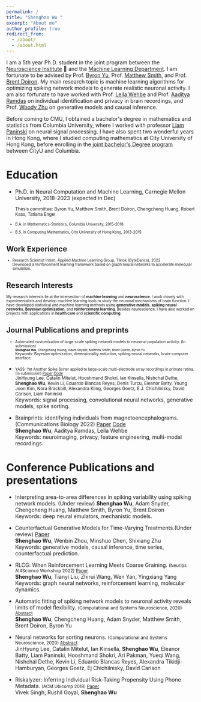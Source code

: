 ```yaml
---
permalink: /
title: "Shenghao Wu "
excerpt: "About me"
author_profile: true
redirect_from:
  - /about/
  - /about.html
---
```


I am a 5th year Ph.D. student in the joint program between the [Neuroscience Institute](https://www.cmu.edu/ni/) 🧠  and the [Machine Learning Department](https://www.ml.cmu.edu/). I am fortunate to be advised by Prof. [Byron Yu](https://users.ece.cmu.edu/~byronyu/index.html), Prof. [Matthew Smith](https://smithlab.net/), and Prof. [Brent Doiron](https://brainmath.bsd.uchicago.edu/). My main research topic is machine learning algorithms for optimizing spiking network models to generate realistic neuronal activity. I am also fortunate to have worked with Prof. [Leila Wehbe](https://www.cs.cmu.edu/~lwehbe/publications.html) and Prof. [Aaditya Ramdas](http://www.stat.cmu.edu/~aramdas/) on individual identification and privacy in brain recordings, and Prof. [Woody Zhu](https://sites.google.com/view/woodyzhu/home?authuser=0) on generative models and causal inference. 

Before coming to CMU, I obtained a bachelor's degree in mathematics and statistics from Columbia University, where I worked with professor [Liam Paninski](http://www.stat.columbia.edu/~liam/) on neural signal processing. I have also spent two wonderful years in Hong Kong, where I studied computing mathematics at City University of Hong Kong, before enrolling in the  [joint bachelor's Degree program](https://cityu-hk.gs.columbia.edu/) between CityU and Columbia.

Education
=======
* Ph.D. in Neural Computation and Machine Learning, Carnegie Mellon University, 2018-2023 (expected in Dec)
 
  <small>Thesis committee: Byron Yu, Matthew Smith, Brent Doiron, Chengcheng Huang, Robert Kass, Tatiana Engel <small>

* B.A. in Mathematics-Statistics, Columbia University, 2015-2018

* B.S. in Computing Mathematics, City University of Hong Kong, 2013-2015  


Work Experience
=======
* Research Scientist Intern, Applied Machine Learning Group, Tiktok (ByteDance), 2022  
Developed a reinforcement learning framework based on graph neural networks to accelerate molecular simulation. 

Research Interests
=======
My research interests lie at the intersection of **machine learning** and **neuroscience**. I work closely with experimentalists and develop machine learning tools to study the neuronal mechanisms of brain function. I have developed statistical and machine learning methods using **generative models**, **spiking neural networks**, **Bayesian optimization**, and **reinforcement learning**. Besides neuroscience, I have also worked on projects with applications in **health care** and **scientific computing**.


Journal Publications and preprints
=======
* Automated customization of large-scale spiking network models to neuronal population activity. (In submission)  
<small>**Shenghao Wu**, Chengcheng Huang, Adam Snyder, Matthew Smith, Brent Doiron, Byron Yu </small>  
Keywords: Bayesian optimization, dimensionality reduction, spiking neural networks, brain-computer interface.
    
* YASS: Yet Another Spike Sorter applied to large-scale multi-electrode array recordings in primate retina.  (In submission) [Paper](https://www.biorxiv.org/content/10.1101/2020.03.18.997924v1.full.pdf)  [Code](https://github.com/paninski-lab/yass)  
</small> JinHyung Lee, Catalin Mitelut, Hooshmand Shokri, Ian Kinsella, Nishchal Dethe, **Shenghao Wu**, Kevin Li, Eduardo Blancas Reyes, Denis Turcu, Eleanor Batty, Young Joon Kim, Nora Brackbill, Alexandra Kling, Georges Goetz, E.J. Chichilnisky, David Carlson, Liam Paninski</small>   
Keywords: signal processing, convolutional neural networks, generative models, spike sorting.
    
* Brainprints: identifying individuals from magnetoencephalograms. (Communications Biology 2022) [Paper](https://www.nature.com/articles/s42003-022-03727-9)  [Code](https://github.com/brainML/brainprint)  
</small> **Shenghao Wu**, Aaditya Ramdas, Leila Wehbe</small>  
Keywords: neuroimaging, privacy, feature engineering, multi-modal recordings.


Conference Publications and presentations
=======

* Interpreting area-to-area differences in spiking variability using spiking network models. (Under review)
</small> **Shenghao Wu**, Adam Snyder, Chengcheng Huang, Matthew Smith, Byron Yu,  Brent Doiron</small>  
Keywords: deep neural emulators, mechanistic models.


* Counterfactual Generative Models for Time-Varying Treatments.(Under review) [Paper](https://arxiv.org/abs/2305.15742)  
</small>  **Shenghao Wu**, Wenbin Zhou, Minshuo Chen, Shixiang Zhu </small>  
Keywords: generative models, causal inference, time series, counterfactual prediction.


* RLCG: When Reinforcement Learning Meets Coarse Graining. <small> (Neurips AI4Science Workshop 2022) [Paper](https://openreview.net/pdf?id=XD6BnJO7PW)  
</small> **Shenghao Wu**, Tianyi Liu, Zhirui Wang, Wen Yan, Yingxiang Yang</small>  
Keywords: graph neural networks, reinforcement learning, molecular dynamics.


*  Automatic fitting of spiking network models to neuronal activity reveals limits of model flexibility. <small> (Computational and Systems Neuroscience, 2020) [Abstract](https://static1.squarespace.com/static/6102ca347474c263c40150cd/t/6108704a88f5b866f9ce845f/1627942988778/Cosyne2020_program_book.pdf)  
</small> **Shenghao Wu**, Chengcheng Huang, Adam Snyder, Matthew Smith, Brent Doiron, Byron Yu</small> 


*  Neural networks for sorting neurons. <small> (Computational and Systems Neuroscience, 2020) [Abstract](https://static1.squarespace.com/static/6102ca347474c263c40150cd/t/6108704a88f5b866f9ce845f/1627942988778/Cosyne2020_program_book.pdf)  
</small>JinHyung Lee, Catalin Mitelut, Ian Kinsella, **Shenghao Wu**, Eleanor Batty, Liam Paninski, Hooshmand Shokri, Ari Pakman, Yueqi Wang, Nishchal Dethe, Kevin Li, Eduardo Blancas Reyes, Alexandra Tikidji-Hamburyan, Georges Goetz, Ej Chichilnisky, David Carlson</small> 


* Riskalyzer: Inferring Individual Risk-Taking Propensity Using Phone Metadata. <small> (ACM Ubicomp 2018) [Paper](https://dl.acm.org/doi/pdf/10.1145/3191766?casa_token=es4j-OdP6bEAAAAA\%3AOn7mTUrFM2UADsbKA_kT4BlR9stK_1aYyhwC9gI401Cq7iaSr6Q7b5c8-if-PW09i6zXClWNrEM)  
</small>Vivek Singh, Rushil Goyal, **Shenghao Wu**</small> 

